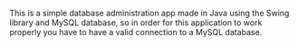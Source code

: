 This is a simple database administration app made in Java using the Swing library and MySQL database, so in order for this application to work properly you have to have a valid connection to a MySQL database.
